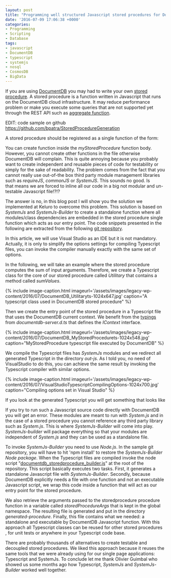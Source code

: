 ```yaml
---
layout: post
title: "Programming well structured Javascript stored procedures for DocumentDB with Typescript and SystemJs"
date: '2016-07-09 17:06:38 +0000'
categories:
- Programming
- Scripting
- Database
tags:
- javascript
- DocumentDB
- typescript
- systemjs
- nosql
- CosmosDB
- BigData
---
```


If you are using <a href="https://azure.microsoft.com/en-us/documentation/articles/documentdb-introduction/">DocumentDB</a> you may&nbsp;had to write your own <a href="https://azure.microsoft.com/en-us/documentation/articles/documentdb-programming/">stored procedure</a>. A stored procedure is a function written in Javascript that runs on the DocumentDB cloud infrastructure. It may reduce performance problem or make you execute some queries&nbsp;that are not supported yet through&nbsp;the REST API such as <a href="https://dzone.com/articles/aggregation-framework-as-stored-procedure-in-azure">aggregate function</a>.

EDIT: code sample on github <a href="https://github.com/bpatra/StoredProcedureGeneration">https://github.com/bpatra/StoredProcedureGeneration</a>

A stored procedure should be registered as a single function of the form:

<script src="https://gist.github.com/bpatra/e3ecf58a562bf50beb8b4f5f80fe6646.js"></script>

You can create function inside the <em>myStoredProcedure</em> function body. However, you cannot create other functions in the file otherwise DocumentDB will complain.&nbsp;This is quite annoying because you probably want to create independent and reusable pieces of code for testability or simply for the sake of readability. The problem comes from the fact that you cannot really use out-of-the box third party module management libraries such as <em>requireJS</em>, <em>commonJS</em> or <em>SystemJS</em>. This sounds no good. Is that&nbsp;means we are forced to inline all our code in a big not modular and un-testable Javascript file!?!?

The answer is no, in this blog post I will show you the solution we implemented at Keluro to overcome this problem. This solution is based on <em>SystemJs</em> and <em>SystemJs-Builder</em> to create a standalone function where all modules/class dependencies are embedded in the stored procedure single function which acts as our entry point. The code snippets presented in the following are extracted from the following <a href="https://github.com/bpatra/StoredProcedureGeneration">git repository</a>.

In this article, we will use Visual Studio as an IDE but it is not mandatory. Actually, it is only to simplify the options settings for compiling Typescript files, you can invoke the compiler manually exactly with the same set of options.

In the following, we will take an example where the stored procedure computes the sum of input arguments. Therefore, we create a Typescript class for the core of our stored procedure called <em>Utilitary</em> that contains a method called <em>sumValues</em>.

{% include image-caption.html imageurl='/assets/images/legacy-wp-content/2016/07/DocumentDB_Utilitaryts-1024x647.jpg' caption="A typescript class used in DocumentDB stored procedure" %}

Then we create the entry point of the stored procedure in a Typescript file that uses the DocumentDB current context. We benefit from the <a href="https://github.com/typings/typings">typings </a>from <em>documentdb-server.d.ts</em> that defines the <em>IContext</em> interface.

{% include image-caption.html imageurl='/assets/images/legacy-wp-content/2016/07/DocumentDB_MyStoredProcedurets-1024x548.jpg' caption="MyStoredProcedure typescript file executed by DocumentDB" %}

We compile the Typescript files has <em>SystemJs</em> modules and we redirect all generated Typescript in the directory <em>out-js</em>. As I told you, no need of VisualStudio to do this, you can achieve the same result by invoking the Typescript compiler with similar&nbsp;options.

{% include image-caption.html imageurl='/assets/images/legacy-wp-content/2016/07/VisualStudioTypescriptCompilingOptions-1024x700.jpg' caption="Compiling options set in Visual Studio" %}

If you look at the generated Typescript you will get something that looks like

<script src="https://gist.github.com/bpatra/2e1bb8c984e829c11a81fd56f1f56378.js"></script>

If you try to run such a Javascript source code directly with DocumentDB you will get an error. These modules are meant to run with <em>System.js</em> and in the case of&nbsp;a stored procedure you cannot reference any third party library such as <em>System.js</em>. This is where <em>SystemJs-Builder</em> will come into play. <em>SystemJs-builder</em> will package everything so that your modules are independent of <em>System.js</em> and they can be used as a standalone file.

To invoke <em>SystemJs-Builder</em> you need to use <em>Node.js</em>. In the sample git repository, you will have to hit 'npm install' to restore the&nbsp;<em>SystemJs-Builder Node package</em>. When the Typescript files are compiled invoke the node script "<a href="https://github.com/bpatra/StoredProcedureGeneration/blob/master/documentdb_storedprocedure_builder.js">documentdb_storedprocedure_builder.js</a>" at the root of the repository. This script basically executes two tasks. First, it&nbsp;generates a standalone Javascript file with <em>SystemJs-Builder</em>. Secondly, because DocumentDB explicitly needs a file with one function and not an&nbsp;executable Javascript script,&nbsp;we wrap this code inside a function that will act as our entry point for the stored procedure.

We also retrieve the arguments passed to the storedprocedure procedure function in a variable called <em>storedProcedureArgs</em>&nbsp;that is kept in the global namespace. The resulting file is generated and put in the directory <em>generated-procedure</em>. Finally, this file contains what we needed:&nbsp;a standalone and executable by DocumentDB Javascript function. With this approach all Typescript classes can be reused for other&nbsp;stored procedures ,&nbsp;for unit tests or anywhere in your Typescript code base.

There are probably thousands of alternatives to create testable and decoupled stored procedures. We liked this approach because it reuses the same tools that we were already using for our single page applications: Typescript and SystemJs. To conclude let me thank&nbsp;Olivier Guimbal who showed us some months ago how Typescript, <em>SystemJs</em> and <em>SystemJs-Builder</em> worked well together.

